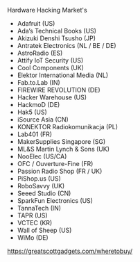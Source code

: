 Hardware Hacking Market's 

- Adafruit (US)
- Ada’s Technical Books (US)
- Akizuki Denshi Tsusho (JP)
- Antratek Electronics (NL / BE / DE)
- AstroRadio (ES)
- Attify IoT Security (US)
- Cool Components (UK)
- Elektor International Media (NL)
- Fab.to.Lab (IN)
- FIREWIRE REVOLUTION (DE)
- Hacker Warehouse (US)
- HackmoD (DE)
- Hak5 (US)
- iSource Asia (CN)
- KONEKTOR Radiokomunikacja (PL)
- Lab401 (FR)
- MakerSupplies Singapore (SG)
- ML&S Martin Lynch & Sons (UK)
- NooElec (US/CA)
- OFC / Ouverture-Fine (FR)
- Passion Radio Shop (FR / UK)
- PiShop.us (US)
- RoboSavvy (UK)
- Seeed Studio (CN)
- SparkFun Electronics (US)
- TannaTech (IN)
- TAPR (US)
- VCTEC (KR)
- Wall of Sheep (US)
- WiMo (DE)

https://greatscottgadgets.com/wheretobuy/